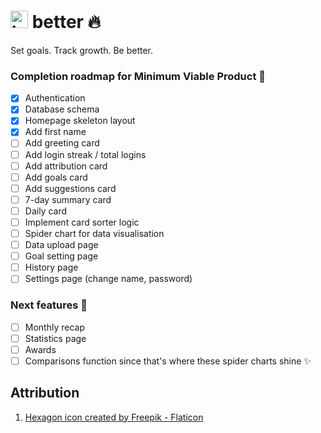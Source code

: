 # <span><img src="https://user-images.githubusercontent.com/77185900/208298613-65734aea-5a0c-467d-af48-6fc1df3fa2ae.png" alt="hexagon" width="28px" height="28px"/> better :fire:</span>
Set goals. Track growth. Be better.

### Completion roadmap for Minimum Viable Product :iphone:
- [x] Authentication
- [x] Database schema
- [x] Homepage skeleton layout
- [x] Add first name
- [ ] Add greeting card
- [ ] Add login streak / total logins
- [ ] Add attribution card
- [ ] Add goals card
- [ ] Add suggestions card
- [ ] 7-day summary card
- [ ] Daily card
- [ ] Implement card sorter logic
- [ ] Spider chart for data visualisation
- [ ] Data upload page
- [ ] Goal setting page
- [ ] History page
- [ ] Settings page (change name, password)

### Next features :100:
- [ ] Monthly recap
- [ ] Statistics page
- [ ] Awards
- [ ] Comparisons function since that's where these spider charts shine :sparkles:

## Attribution
1. [Hexagon icon created by Freepik - Flaticon](https://www.flaticon.com/free-icons/hexagon)
